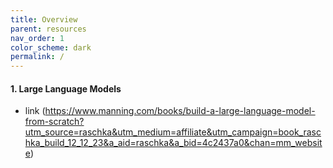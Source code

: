 ```yaml
---
title: Overview
parent: resources
nav_order: 1
color_scheme: dark
permalink: /
---
```


#### 1. Large Language Models
- link (https://www.manning.com/books/build-a-large-language-model-from-scratch?utm_source=raschka&utm_medium=affiliate&utm_campaign=book_raschka_build_12_12_23&a_aid=raschka&a_bid=4c2437a0&chan=mm_website)
